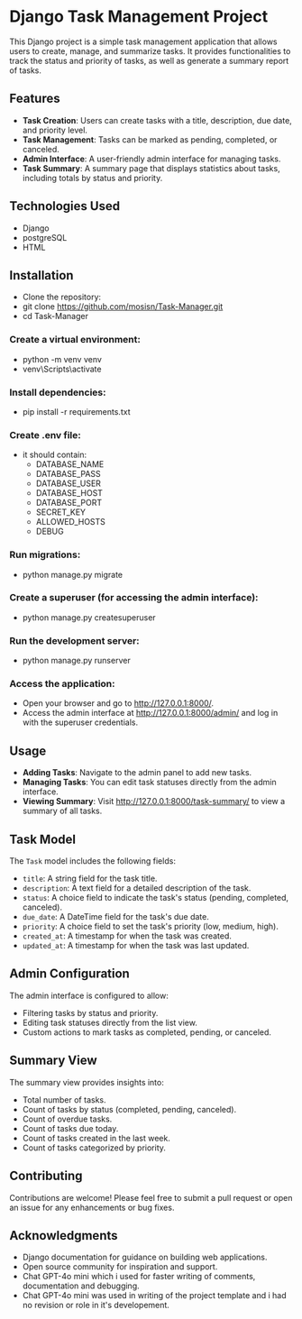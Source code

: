 # Django Task Management Project

This Django project is a simple task management application that allows users to create, manage, and summarize tasks. It provides functionalities to track the status and priority of tasks, as well as generate a summary report of tasks.

## Features

- **Task Creation**: Users can create tasks with a title, description, due date, and priority level.
- **Task Management**: Tasks can be marked as pending, completed, or canceled.
- **Admin Interface**: A user-friendly admin interface for managing tasks.
- **Task Summary**: A summary page that displays statistics about tasks, including totals by status and priority.

## Technologies Used

- Django
- postgreSQL
- HTML

## Installation

- Clone the repository:
- git clone https://github.com/mosisn/Task-Manager.git
- cd Task-Manager



### Create a virtual environment:
- python -m venv venv
- venv\Scripts\activate



### Install dependencies:
- pip install -r requirements.txt

### Create .env file:
- it should contain:
  - DATABASE_NAME
  - DATABASE_PASS
  - DATABASE_USER
  - DATABASE_HOST
  - DATABASE_PORT
  - SECRET_KEY
  - ALLOWED_HOSTS
  - DEBUG


### Run migrations:
- python manage.py migrate


### Create a superuser (for accessing the admin interface):
- python manage.py createsuperuser


### Run the development server:
- python manage.py runserver


### Access the application:
- Open your browser and go to http://127.0.0.1:8000/.
- Access the admin interface at http://127.0.0.1:8000/admin/ and log in with the superuser credentials.

## Usage

- **Adding Tasks**: Navigate to the admin panel to add new tasks.
- **Managing Tasks**: You can edit task statuses directly from the admin interface.
- **Viewing Summary**: Visit http://127.0.0.1:8000/task-summary/ to view a summary of all tasks.

## Task Model

The `Task` model includes the following fields:

- `title`: A string field for the task title.
- `description`: A text field for a detailed description of the task.
- `status`: A choice field to indicate the task's status (pending, completed, canceled).
- `due_date`: A DateTime field for the task's due date.
- `priority`: A choice field to set the task's priority (low, medium, high).
- `created_at`: A timestamp for when the task was created.
- `updated_at`: A timestamp for when the task was last updated.

## Admin Configuration

The admin interface is configured to allow:

- Filtering tasks by status and priority.
- Editing task statuses directly from the list view.
- Custom actions to mark tasks as completed, pending, or canceled.

## Summary View

The summary view provides insights into:

- Total number of tasks.
- Count of tasks by status (completed, pending, canceled).
- Count of overdue tasks.
- Count of tasks due today.
- Count of tasks created in the last week.
- Count of tasks categorized by priority.

## Contributing

Contributions are welcome! Please feel free to submit a pull request or open an issue for any enhancements or bug fixes.


## Acknowledgments

- Django documentation for guidance on building web applications.
- Open source community for inspiration and support.
- Chat GPT-4o mini which i used for faster writing of comments, documentation and debugging.
- Chat GPT-4o mini was used in writing of the project template and i had no revision or role in it's developement. 
